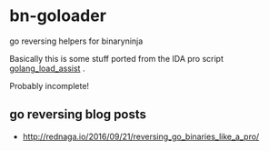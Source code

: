 # bn-goloader

go reversing helpers for binaryninja

Basically this is some stuff ported from the IDA pro script
[golang_load_assist](https://github.com/strazzere/golang_loader_assist)
.

Probably incomplete!

## go reversing blog posts

* http://rednaga.io/2016/09/21/reversing_go_binaries_like_a_pro/
